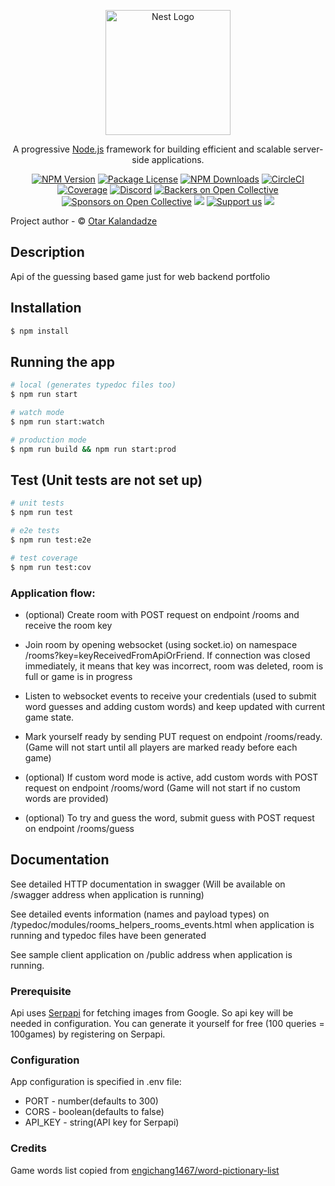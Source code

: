 <p align="center">
  <a href="http://nestjs.com/" target="blank"><img src="https://nestjs.com/img/logo-small.svg" width="200" alt="Nest Logo" /></a>
</p>

[circleci-image]: https://img.shields.io/circleci/build/github/nestjs/nest/master?token=abc123def456
[circleci-url]: https://circleci.com/gh/nestjs/nest

  <p align="center">A progressive <a href="http://nodejs.org" target="_blank">Node.js</a> framework for building efficient and scalable server-side applications.</p>
    <p align="center">
<a href="https://www.npmjs.com/~nestjscore" target="_blank"><img src="https://img.shields.io/npm/v/@nestjs/core.svg" alt="NPM Version" /></a>
<a href="https://www.npmjs.com/~nestjscore" target="_blank"><img src="https://img.shields.io/npm/l/@nestjs/core.svg" alt="Package License" /></a>
<a href="https://www.npmjs.com/~nestjscore" target="_blank"><img src="https://img.shields.io/npm/dm/@nestjs/common.svg" alt="NPM Downloads" /></a>
<a href="https://circleci.com/gh/nestjs/nest" target="_blank"><img src="https://img.shields.io/circleci/build/github/nestjs/nest/master" alt="CircleCI" /></a>
<a href="https://coveralls.io/github/nestjs/nest?branch=master" target="_blank"><img src="https://coveralls.io/repos/github/nestjs/nest/badge.svg?branch=master#9" alt="Coverage" /></a>
<a href="https://discord.gg/G7Qnnhy" target="_blank"><img src="https://img.shields.io/badge/discord-online-brightgreen.svg" alt="Discord"/></a>
<a href="https://opencollective.com/nest#backer" target="_blank"><img src="https://opencollective.com/nest/backers/badge.svg" alt="Backers on Open Collective" /></a>
<a href="https://opencollective.com/nest#sponsor" target="_blank"><img src="https://opencollective.com/nest/sponsors/badge.svg" alt="Sponsors on Open Collective" /></a>
  <a href="https://paypal.me/kamilmysliwiec" target="_blank"><img src="https://img.shields.io/badge/Donate-PayPal-ff3f59.svg"/></a>
    <a href="https://opencollective.com/nest#sponsor"  target="_blank"><img src="https://img.shields.io/badge/Support%20us-Open%20Collective-41B883.svg" alt="Support us"></a>
  <a href="https://twitter.com/nestframework" target="_blank"><img src="https://img.shields.io/twitter/follow/nestframework.svg?style=social&label=Follow"></a>
</p>
  <!--[![Backers on Open Collective](https://opencollective.com/nest/backers/badge.svg)](https://opencollective.com/nest#backer)
  [![Sponsors on Open Collective](https://opencollective.com/nest/sponsors/badge.svg)](https://opencollective.com/nest#sponsor)-->

Project author - &copy; [Otar Kalandadze](https://www.linkedin.com/in/otokalandadze/)

## Description
Api of the guessing based game just for web backend portfolio

## Installation

```bash
$ npm install
```

## Running the app

```bash
# local (generates typedoc files too)
$ npm run start

# watch mode
$ npm run start:watch

# production mode
$ npm run build && npm run start:prod
```

## Test (Unit tests are not set up)

```bash
# unit tests
$ npm run test

# e2e tests
$ npm run test:e2e

# test coverage
$ npm run test:cov
```

### Application flow:

* (optional) Create room with POST request on endpoint /rooms
and receive the room key

* Join room by opening websocket (using socket.io)
on namespace /rooms?key=keyReceivedFromApiOrFriend.
If connection was closed immediately, it means that
key was incorrect, room was deleted, room is full or
game is in progress

* Listen to websocket events to receive
your credentials (used to submit word guesses
and adding custom words) and keep updated with
current game state.

* Mark yourself ready by sending PUT request
on endpoint /rooms/ready. (Game will not start until all
players are marked ready before each game)

* (optional) If custom word mode is active, add
custom words with POST request on endpoint /rooms/word (Game
will not start if no custom words are provided)

* (optional) To try and guess the word, submit guess
with POST request on endpoint /rooms/guess

## Documentation

See detailed HTTP documentation in swagger (Will be available on /swagger address
when application is running)

See detailed events information (names and payload types) on /typedoc/modules/rooms_helpers_rooms_events.html
when application is running and typedoc files have been generated

See sample client application on /public address
when application is running.


### Prerequisite
Api uses [Serpapi](https://serpapi.com/) for fetching images
from Google. So api key will be needed in configuration.
You can generate it yourself for free (100 queries = 100games)
by registering on Serpapi.

### Configuration
App configuration is specified in
.env file:
* PORT - number(defaults to 300)
* CORS - boolean(defaults to false)
* API_KEY - string(API key for Serpapi)

### Credits
Game words list copied from [engichang1467/word-pictionary-list](https://github.com/engichang1467/word-pictionary-list)
